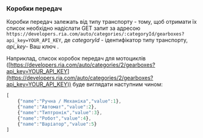 ### Коробки передач

Коробки передач залежать від типу транспорту - тому, щоб отримати їх список необхідно надіслати GET запит за адресою `https://developers.ria.com/auto/categories/:categoryId/gearboxes?api_key=YOUR_API_KEY`, де *categoryId* - ідентифікатор типу транспорту, *api_key*- Ваш ключ .

Наприклад, список коробок передач для мотоциклів ([https://developers.ria.com/auto/categories/2/gearboxes?api_key=YOUR_API_KEY](https://developers.ria.com/auto/categories/2/gearboxes?api_key=YOUR_API_KEY)) буде виглядати наступним чином:
```javascript
[
    {"name":"Ручна / Механіка","value":1},
    {"name":"Автомат","value":2},
    {"name":"Типтронік","value":3},
    {"name":"Робот","value":4},
    {"name":"Варіатор","value":5}
]
```
